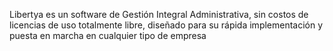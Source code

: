 Libertya es un software de Gestión Integral Administrativa, sin costos de licencias de uso totalmente libre, diseñado para su rápida implementación y puesta en marcha en cualquier tipo de empresa